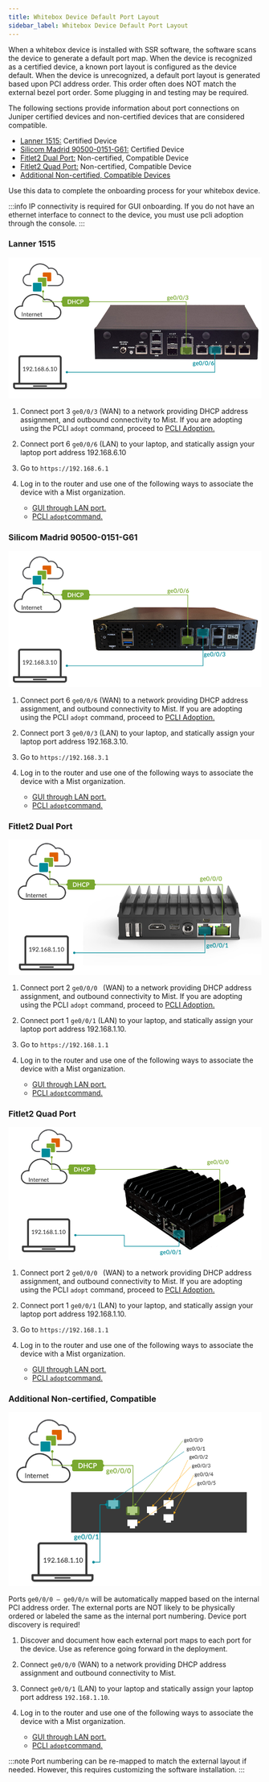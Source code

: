 ```yaml
---
title: Whitebox Device Default Port Layout
sidebar_label: Whitebox Device Default Port Layout
---
```


When a whitebox device is installed with SSR software, the software scans the device to generate a default port map. When the device is recognized as a certified device, a known port layout is configured as the device default.
When the device is unrecognized, a default port layout is generated based upon PCI address order.
This order often does NOT match the external bezel port order. Some plugging in and testing may be required.

The following sections provide information about port connections on Juniper certified devices and non-certified devices that are considered compatible. 

- [Lanner 1515:](#lanner-1515) Certified Device
- [Silicom Madrid 90500-0151-G61:](#silicom-madrid-90500-0151-g61) Certified Device
- [Fitlet2 Dual Port:](#fitlet2-dual-port) Non-certified, Compatible Device
- [Fitlet2 Quad Port:](#fitlet2-quad-port) Non-certified, Compatible Device
- [Additional Non-certified, Compatible Devices](#additional-non-certified-compatible)

Use this data to complete the onboarding process for your whitebox device. 

:::info
IP connectivity is required for GUI onboarding. If you do not have an ethernet interface to connect to the device, you must use pcli adoption through the console.
:::

### Lanner 1515

![Lanner 1515](/img/install_onbd_hdwr_lanner.png)

1. Connect port 3 `ge0/0/3` (WAN) to a network providing DHCP address assignment, and outbound connectivity to Mist. If you are adopting using the PCLI `adopt` command, proceed to [PCLI Adoption.](intro_installation_image.md#adopt-the-router-from-the-ssr-pcli)

2. Connect port 6 `ge0/0/6` (LAN) to your laptop, and statically assign your laptop port address 192.168.6.10

3. Go to `https://192.168.6.1` 

4. Log in to the router and use one of the following ways to associate the device with a Mist organization.
    * [GUI through LAN port.](intro_installation_image.md#associate-the-router-with-mist)
    * [PCLI `adopt`command.](intro_installation_image.md#adopt-the-router-from-the-ssr-pcli)

### Silicom Madrid 90500-0151-G61 

![Silicom Madrid](/img/install_onbd_hdwr_silicom.png)

1. Connect port 6 `ge0/0/6` (WAN) to a network providing DHCP address assignment, and outbound connectivity to Mist. If you are adopting using the PCLI `adopt` command, proceed to [PCLI Adoption.](intro_installation_image.md#adopt-the-router-from-the-ssr-pcli)

2. Connect port 3 `ge0/0/3` (LAN) to your laptop, and statically assign your laptop port address 192.168.3.10.

3. Go to `https://192.168.3.1 `

4. Log in to the router and use one of the following ways to associate the device with a Mist organization.
    * [GUI through LAN port.](intro_installation_image.md#associate-the-router-with-mist)
    * [PCLI `adopt`command.](intro_installation_image.md#adopt-the-router-from-the-ssr-pcli)

### Fitlet2 Dual Port

![Fitlet2 Dual Port](/img/install_onbd_hdwr_fitletdual.png)

1. Connect port 2 `ge0/0/0 ` (WAN) to a network providing DHCP address assignment, and outbound connectivity to Mist. If you are adopting using the PCLI `adopt` command, proceed to [PCLI Adoption.](intro_installation_image.md#adopt-the-router-from-the-ssr-pcli)

2. Connect port 1 `ge0/0/1` (LAN) to your laptop, and statically assign your laptop port address 192.168.1.10.

3. Go to `https://192.168.1.1` 

4. Log in to the router and use one of the following ways to associate the device with a Mist organization.
    * [GUI through LAN port.](intro_installation_image.md#associate-the-router-with-mist)
    * [PCLI `adopt`command.](intro_installation_image.md#adopt-the-router-from-the-ssr-pcli)

### Fitlet2 Quad Port

![Fitlet2 Quad Port](/img/install_onbd_hdwr_fitletquad.png)

1. Connect port 2 `ge0/0/0 ` (WAN) to a network providing DHCP address assignment, and outbound connectivity to Mist. If you are adopting using the PCLI `adopt` command, proceed to [PCLI Adoption.](intro_installation_image.md#adopt-the-router-from-the-ssr-pcli)

2. Connect port 1 `ge0/0/1` (LAN) to your laptop, and statically assign your laptop port address 192.168.1.10.

3. Go to `https://192.168.1.1` 

4. Log in to the router and use one of the following ways to associate the device with a Mist organization.
    * [GUI through LAN port.](intro_installation_image.md#associate-the-router-with-mist)
    * [PCLI `adopt`command.](intro_installation_image.md#adopt-the-router-from-the-ssr-pcli)

### Additional Non-certified, Compatible 

![Generic appliance](/img/install_onbd_hdwr_generic.png)

Ports `ge0/0/0 – ge0/0/n` will be automatically mapped based on the internal PCI address order. The external ports are NOT likely to be physically ordered or labeled the same as the internal port numbering. Device port discovery is required!

1. Discover and document how each external port maps to each port for the device. Use as reference going forward in the deployment.

2. Connect `ge0/0/0` (WAN) to a network providing DHCP address assignment and outbound connectivity to Mist.

3. Connect `ge0/0/1` (LAN) to your laptop and statically assign your laptop port address `192.168.1.10`.

4. Log in to the router and use one of the following ways to associate the device with a Mist organization.
    * [GUI through LAN port.](intro_installation_image.md#associate-the-router-with-mist)
    * [PCLI `adopt`command.](intro_installation_image.md#adopt-the-router-from-the-ssr-pcli)

:::note
Port numbering can be re-mapped to match the external layout if needed. However, this requires customizing the software installation.
:::





